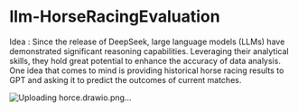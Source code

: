# llm-HorseRacingEvaluation
Idea : 
Since the release of DeepSeek, large language models (LLMs) have demonstrated significant reasoning capabilities. Leveraging their analytical skills, they hold great potential to enhance the accuracy of data analysis. One idea that comes to mind is providing historical horse racing results to GPT and asking it to predict the outcomes of current matches.

![Uploading horce.drawio.png…]()
